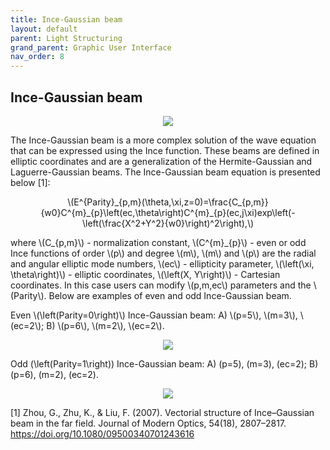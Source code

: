 ```yaml
---
title: Ince-Gaussian beam
layout: default
parent: Light Structuring
grand_parent: Graphic User Interface
nav_order: 8
---
```

## [](#header-2)Ince-Gaussian beam
<script id="MathJax-script" async src="https://cdn.jsdelivr.net/npm/mathjax@3/es5/tex-mml-chtml.js"></script>
<p align="center">
  <img src="/BCAA_tutorial/assets/images/Ince_Gaussian_beam_box.png">
</p>
The Ince-Gaussian beam is a more complex solution of the wave equation that can be expressed using the Ince function. These beams are defined in elliptic coordinates and are a generalization of the Hermite-Gaussian and Laguerre-Gaussian beams. The Ince-Gaussian beam equation is presented below [1]:
<p align="center">
\(E^{Parity}_{p,m}(\theta,\xi,z=0)=\frac{C_{p,m}}{w0}C^{m}_{p}\left(ec,\theta\right)C^{m}_{p}(ec,j\xi)exp\left(-\left(\frac{X^2+Y^2}{w0}\right)^2\right),\)
<p>
where \(C_{p,m}\) - normalization constant, \(C^{m}_{p}\) - even or odd Ince functions of order \(p\) and degree \(m\), \(m\) and \(p\) are the radial and angular elliptic mode numbers, \(ec\) - ellipticity parameter, \(\left(\xi, \theta\right)\) - elliptic coordinates, \(\left(X, Y\right)\) - Cartesian coordinates. In this case users can modify \(p,m,ec\) parameters and the \(Parity\). Below are examples of even and odd Ince-Gaussian beam.
<p>
</p>
Even \(\left(Parity=0\right)\) Ince-Gaussian beam: A) \(p=5\), \(m=3\), \(ec=2\); B) \(p=6\), \(m=2\), \(ec=2\).
<p align="center">
  <img src="/BCAA_tutorial/assets/images/Ince_Gaussian_even.png">
</p>

Odd \(\left(Parity=1\right)\) Ince-Gaussian beam: A) \(p=5\), \(m=3\), \(ec=2\); B) \(p=6\), \(m=2\), \(ec=2\).
<p align="center">
  <img src="/BCAA_tutorial/assets/images/Ince_Gaussian_odd.png">
</p>



[1] Zhou, G., Zhu, K., & Liu, F. (2007). Vectorial structure of Ince–Gaussian beam in the far field. Journal of Modern Optics, 54(18), 2807–2817. https://doi.org/10.1080/09500340701243616
